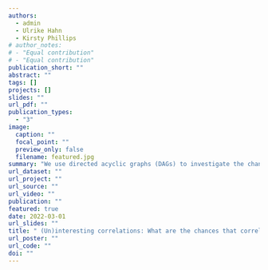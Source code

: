 ```yaml
---
authors:
  - admin
  - Ulrike Hahn
  - Kirsty Phillips
# author_notes:
# - "Equal contribution"
# - "Equal contribution"
publication_short: ""
abstract: ""
tags: []
projects: []
slides: ""
url_pdf: ""
publication_types:
  - "3"
image:
  caption: ""
  focal_point: ""
  preview_only: false
  filename: featured.jpg
summary: "We use directed acyclic graphs (DAGs) to investigate the chances that two variables are causally connected, correlated, and that a covariate is inducing a correlation when controlled for."
url_dataset: ""
url_project: ""
url_source: ""
url_video: ""
publication: ""
featured: true
date: 2022-03-01
url_slides: ""
title: " (Un)interesting correlations: What are the chances that correlations lead to causation?"
url_poster: ""
url_code: ""
doi: ""
---
```

